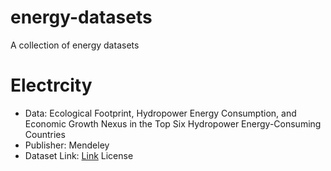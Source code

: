 # energy-datasets
A collection of energy datasets

# Electrcity

* Data: Ecological Footprint, Hydropower Energy Consumption, and Economic Growth Nexus in the Top Six Hydropower Energy-Consuming Countries
* Publisher: Mendeley
* Dataset Link: [Link](https://data.mendeley.com/datasets/6cm67khddr/1)
License
